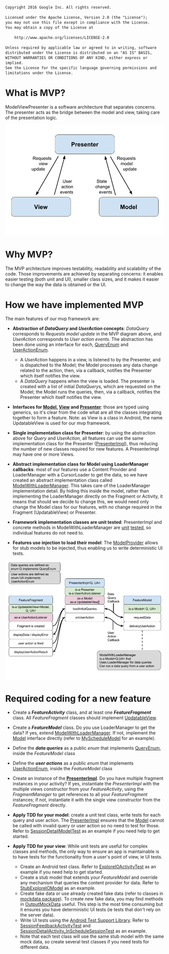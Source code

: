     Copyright 2016 Google Inc. All rights reserved.

    Licensed under the Apache License, Version 2.0 (the "License");
    you may not use this file except in compliance with the License.
    You may obtain a copy of the License at

        http://www.apache.org/licenses/LICENSE-2.0

    Unless required by applicable law or agreed to in writing, software
    distributed under the License is distributed on an "AS IS" BASIS,
    WITHOUT WARRANTIES OR CONDITIONS OF ANY KIND, either express or implied.
    See the License for the specific language governing permissions and
    limitations under the License.


# What is MVP?

ModelViewPresenter is a software architecture that separates concerns. The presenter acts as the 
bridge between the model and view, taking care of the presentation logic.

![MVP diagram](images/mvp-diagram.png "MVP diagram")
        
# Why MVP?

The MVP architecture improves testability, readability and scalability of the code. Those 
improvements are achieved by separating concerns: it enables easier testing (both unit and UI), 
smaller class sizes, and it makes it easier to change the way the data is obtained or the UI. 

# How we have implemented MVP

The main features of our mvp framework are:

+ **Abstraction of *DataQuery* and *UserAction* concepts**: *DataQuery* corresponds to *Requests 
model update* in the MVP diagram above, and *UserAction* corresponds to *User action events*. The 
abstraction has been done using an interface for each, [QueryEnum][QE] and [UserActionEnum][UAE].
    + A *UserAction* happens in a view, is listened to by the Presenter, and is dispatched to the 
    Model; the Model processes any data change related to the action, then, via a callback, notifies 
    the Presenter which itself notifies the view. 
    + A *DataQuery* happens when the view is loaded. The presenter is created with a list of initial
     *DataQuery*s, which are requested on the Model; the Model runs the queries, then, via a 
     callback, notifies the Presenter which itself notifies the view.

+ **Interfaces for [Model][M], [View][V] and [Presenter][P]**: those are typed using generics, so it's clear from 
the code what are all the classes integrating together to form a feature. Note: as View is a class 
in Android, the name UpdatableView is used for our mvp framework.

+ **Single implementation class for Presenter**: by using the abstraction above for *Query* and 
*UserAction*, all features can use the same implementation class for the Presenter 
([PresenterImpl][PI]), thus reducing the number of new classes required for new features. 
A PresenterImpl may have one or more Views.

+ **Abstract implementation class for Model using LoaderManager callbacks**: most of our features 
use a Content Provider and LoaderManager with a CursorLoader to get the data, so we have created 
an abstract implementation class called [ModelWithLoaderManager][MLM]. This takes care of the LoaderManager
 implementation detail. By hiding this inside the model, rather than implementing the LoaderManager
 directly on the Fragment or Activity, it means that should we decide to change this, we would need 
 only change the Model class for our features, with no change required in the Fragment 
 (UpdatableView) or Presenter.
 
+ **Framework implementation classes are unit tested**: PresenterImpl and concrete methods in 
ModelWithLoaderManager are [unit][PIT] [tested][MLMT], so individual features do not need to.

+ **Features use injection to load their model**: The [ModelProvider][MP] allows for stub models to be 
injected, thus enabling us to write deterministic UI tests. 

[QE]: ../android/src/main/java/com/google/samples/apps/wic2/archframework/QueryEnum.java
[UAE]: ../android/src/main/java/com/google/samples/apps/wic2/archframework/UserActionEnum.java
[M]: ../android/src/main/java/com/google/samples/apps/wic2/archframework/Model.java
[V]: ../android/src/main/java/com/google/samples/apps/wic2/archframework/UpdatableView.java
[P]: ../android/src/main/java/com/google/samples/apps/wic2/archframework/Presenter.java
[PI]: ../android/src/main/java/com/google/samples/apps/wic2/archframework/PresenterImpl.java
[MLM]: ../android/src/main/java/com/google/samples/apps/wic2/archframework/ModelWithLoaderManager.java
[PIT]: ../android/src/test/java/com/google/samples/apps/wic2/archframework/PresenterImplTest.java
[MLMT]: ../android/src/test/java/com/google/samples/apps/wic2/archframework/ModelWithLoaderManagerImplTest.java
[MP]: ../android/src/main/java/com/google/samples/apps/wic2/injection/ModelProvider.java

![IOsched MVP framework](images/wic2-mvp-framework.png "IOsched MVP framework")

# Required coding for a new feature

+ Create a ***FeatureActivity*** class, and at least one ***FeatureFragment*** class. All 
*FeatureFragment* classes should implement [UpdatableView][V].

+ Create a ***FeatureModel*** class. Do you use LoaderManager to get the data? If yes, extend 
[ModelWithLoaderManager][MLM]. If not, implement the [Model][M] interface directly (refer to 
[MyScheduleModel][MSM] for an example).

+ Define the ***data queries*** as a public *enum* that implements [QueryEnum][QE], inside the 
*FeatureModel* class

+ Define the ***user actions*** as a public *enum* that implements [UserActionEnum][UAE], inside the 
*FeatureModel* class

+ Create an instance of the **[PresenterImpl][PI]**. Do you have multiple fragment instances in your 
activity? If yes, instantiate the *PresenterImpl* with the multiple views constructor from  your 
*FeatureActivity*, using the *FragmentManager* to get references to all your *FeatureFragment* 
instances; if not, instantiate it with the single view constructor from the *FeatureFragment* 
directly.

+ **Apply TDD for your model**: create a unit test class, write tests for each query and user 
action. The [PresenterImpl][PI] ensures that the [Model][M] cannot be called with invalid query or user
action so no need to test for those. Refer to [SessionDetailModelTest][SDMT] as an example if you need 
help to get started.

+ **Apply TDD for your view**: While unit tests are useful for complex classes and methods, the only 
way to ensure an app is maintainable is to have tests for the functionality from a user's point of view,
 ie UI tests. 
    * Create an Android test class. Refer to [ExploreIOActivityTest][EIOAT] as an example if you need 
    help to get started.
    * Create a stub model that extends your *FeatureModel* and override any mechanism that queries
    the content provider for data. Refer to [StubExploreIOModel][SEIOM] as an example.
    * Create fake data or use already created fake data (refer to classes in [mockdata package][MDP]).
     To create new fake data, you may find methods in  [OutputMockData][OMD] useful. This step is the
     most time consuming but it ensures you have deterministic UI tests (ie tests that don't rely on 
     the server data).
    * Write UI tests using the [Android Test Support Library][ATSL]. Refer to [SessionFeedbackActivityTest][AFAT]
    and [SessionDetailActivity_InScheduleSessionTest][SDAT] as an example.
    * Note that each test class will use the same stub model with the same mock data, so create 
    several test classes if you need tests for different data.

[MSM]: ../android/src/main/java/com/google/samples/apps/wic2/myschedule/MyScheduleModel.java
[SDMT]: ../android/src/test/java/com/google/samples/apps/wic2/session/SessionDetailModelTest.java
[EIOAT]: ../android/src/androidTest/java/com/google/samples/apps/wic2/explore/ExploreIOActivityTest.java
[SEIOM]: ../android/src/androidTest/java/com/google/samples/apps/wic2/explore/StubExploreIOModel.java
[MDP]: ../android/src/androidTest/java/com/google/samples/apps/wic2/mockdata/
[ATSL]: https://google.github.io/android-testing-support-library/
[OMD]: ../android/src/main/java/com/google/samples/apps/wic2/debug/OutputMockData.java
[AFAT]: ../android/src/androidTest/java/com/google/samples/apps/wic2/feedback/SessionFeedbackActivityTest.java
[SDAT]: ../android/src/androidTest/java/com/google/samples/apps/wic2/session/SessionDetailActivity_InScheduleSessionTest.java
